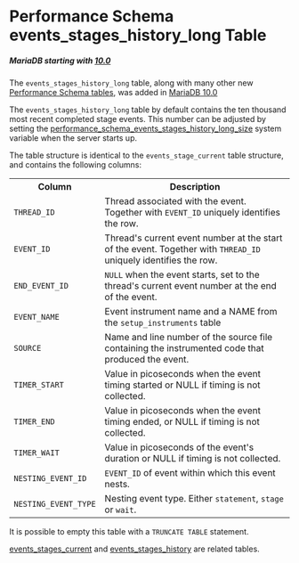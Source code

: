 # Performance Schema events_stages_history_long Table

##### MariaDB starting with [10.0](/kb/en/what-is-mariadb-100/)

The `events_stages_history_long` table, along with many other new [Performance Schema tables](/sql-statements-structure/sql-statements/administrative-sql-statements/system-tables/performance-schema/performance-schema-tables/list-of-performance-schema-tables), was added in [MariaDB 10.0](/kb/en/what-is-mariadb-100/)

The `events_stages_history_long` table by default contains the ten thousand most recent completed stage events. This number can be adjusted by setting the [performance_schema_events_stages_history_long_size](/kb/en/performance-schema-system-variables/#performance_schema_events_stages_history_long_size) system variable when the server starts up.

The table structure is identical to the `events_stage_current` table structure, and contains the following columns:

<table><tbody><tr><th>Column</th><th>Description</th></tr>
<tr><td><code>THREAD_ID</code></td><td>Thread associated with the event. Together with <code>EVENT_ID</code> uniquely identifies the row.</td></tr>
<tr><td><code>EVENT_ID</code></td><td>Thread's current event number at the start of the event. Together with <code>THREAD_ID</code> uniquely identifies the row.</td></tr>
<tr><td><code>END_EVENT_ID</code></td><td><code>NULL</code> when the event starts, set to the thread's current event number at the end of the event.</td></tr>
<tr><td><code>EVENT_NAME</code></td><td>Event instrument name and a NAME from the <code>setup_instruments</code> table</td></tr>
<tr><td><code>SOURCE</code></td><td>Name and line number of the source file containing the instrumented code that produced the event.</td></tr>
<tr><td><code>TIMER_START</code></td><td>Value in picoseconds when the event timing started or NULL if timing is not collected.</td></tr>
<tr><td><code>TIMER_END</code></td><td>Value in picoseconds when the event timing ended, or NULL if timing is not collected.</td></tr>
<tr><td><code>TIMER_WAIT</code></td><td>Value in picoseconds of the event's duration or NULL if timing is not collected.</td></tr>
<tr><td><code>NESTING_EVENT_ID</code></td><td><code>EVENT_ID</code> of event within which this event nests.</td></tr>
<tr><td><code>NESTING_EVENT_TYPE</code></td><td>Nesting event type. Either <code>statement</code>, <code>stage</code> or <code>wait</code>.</td></tr>
</tbody></table>

It is possible to empty this table with a `TRUNCATE TABLE` statement.

[events_stages_current](/sql-statements-structure/sql-statements/administrative-sql-statements/system-tables/performance-schema/performance-schema-tables/performance-schema-events_stages_current-table) and [events_stages_history](/sql-statements-structure/sql-statements/administrative-sql-statements/system-tables/performance-schema/performance-schema-tables/performance-schema-events_stages_history-table) are related tables.